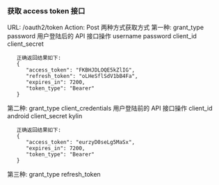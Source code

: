 ### 获取 access token 接口

URL: /oauth2/token
Action: Post
两种方式获取方式
第一种: grant_type password 用户登陆后的 API 接口操作
       username
       password
       client_id
       client_secret

       正确返回结果如下:
       {
          "access_token": "FKBHJDLOQE5kZlIG",
          "refresh_token": "oLHeSflSdV1bB4Fa",
          "expires_in": 7200,
          "token_type": "Bearer"
       }

第二种: grant_type client_credentials 用户登陆前的 API 接口操作
       client_id android
       client_secret kylin

       正确返回结果如下:
       {
          "access_token": "eurzyD0seLg5MaSx",
          "expires_in": 7200,
          "token_type": "Bearer"
       }

第三种: grant_type refresh_token
      
